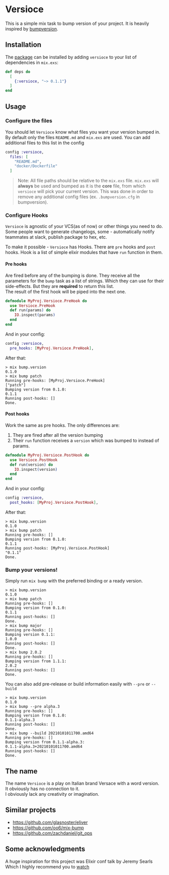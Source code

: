 # Versioce

This is a simple mix task to bump version of your project.
It is heavily inspired by [bumpversion](https://github.com/peritus/bumpversion).

## Installation

The [package](https://hex.pm/packages/versioce) can be installed by adding `versioce` to your list of dependencies in `mix.exs`:

```elixir
def deps do
  [
    {:versioce, "~> 0.1.1"}
  ]
end
```

## Usage

### Configure the files

You should let `Versioce` know what files you want your version bumped in.
By default only the files `README.md` and `mix.exs` are used.
You can add additional files to this list in the config
```elixir
config :versioce,
  files: [
    "README.md",
    "docker/Dockerfile"
  ]
```
> Note: All file paths should be relative to the `mix.exs` file. `mix.exs` will **always** be used and bumped
> as it is the **core** file, from which `versioce` will pick your current version. This was done in order
> to remove any additional config files (ex. `.bumpversion.cfg` in bumpversion).

### Configure Hooks

`Versioce` is agnostic of your VCS(as of now) or other things you need to do.
Some people want to generate changelogs, some - automatically notify teammates
at slack, publish package to hex, etc.

To make it possible - `Versioce` has Hooks. There are `pre` hooks and `post` hooks.
Hook is a list of simple elixir modules that have `run` function in them.

#### Pre hooks

Are fired before any of the bumping is done.
They receive all the parameters for the `bump` task as a list of strings.
Which they can use for their side-effects. But they are **required** to return
this list.\
The result of the first hook will be piped into the next one.

```elixir
defmodule MyProj.Versioce.PreHook do
  use Versioce.PreHook
  def run(params) do
    IO.inspect(params)
  end
end
```
And in your config:
```elixir
config :versioce,
  pre_hooks: [MyProj.Versioce.PreHook],
```
After that:
```
> mix bump.version
0.1.0
> mix bump patch
Running pre-hooks: [MyProj.Versioce.PreHook]
["patch"]
Bumping version from 0.1.0:
0.1.1
Running post-hooks: []
Done.
```

#### Post hooks

Work the same as pre hooks. The only differences are:
1. They are fired after all the version bumping
2. Their `run` function receives a `version` which was bumped to instead of params.

```elixir
defmodule MyProj.Versioce.PostHook do
  use Versioce.PostHook
  def run(version) do
    IO.inspect(version)
  end
end
```
And in your config:
```elixir
config :versioce,
  post_hooks: [MyProj.Versioce.PostHook],
```
After that:
```
> mix bump.version
0.1.0
> mix bump patch
Running pre-hooks: []
Bumping version from 0.1.0:
0.1.1
Running post-hooks: [MyProj.Versioce.PostHook]
"0.1.1"
Done.
```

### Bump your versions!

Simply run `mix bump` with the preferred binding or a ready version.
```
> mix bump.version
0.1.0
> mix bump patch
Running pre-hooks: []
Bumping version from 0.1.0:
0.1.1
Running post-hooks: []
Done.
> mix bump major
Running pre-hooks: []
Bumping version 0.1.1:
1.0.0
Running post-hooks: []
Done.
> mix bump 2.0.2
Running pre-hooks: []
Bumping version from 1.1.1:
2.0.2
Running post-hooks: []
Done.
```

You can also add pre-release or build information easily with `--pre` or `--build`
```
> mix bump.version
0.1.0
> mix bump --pre alpha.3
Running pre-hooks: []
Bumping version from 0.1.0:
0.1.1-alpha.3
Running post-hooks: []
Done.
> mix bump --build 20210101011700.amd64
Running pre-hooks: []
Bumping version from 0.1.1-alpha.3:
0.1.1-alpha.3+20210101011700.amd64
Running post-hooks: []
Done.
```

## The name

The name `Versioce` is a play on Italian brand Versace with a word version.\
It obviously has no connection to it.\
I obviously lack any creativity or imagination.

## Similar projects

  * https://github.com/glasnoster/eliver
  * https://github.com/oo6/mix-bump
  * https://github.com/zachdaniel/git_ops

## Some acknowledgments

A huge inspiration for this project was Elixir conf talk by Jeremy Searls\
Which I highly recommend you to [watch](https://www.youtube.com/watch?v=zTHCEZVL4Kw)
